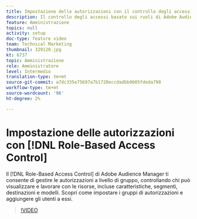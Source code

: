```yaml
---
title: Impostazione delle autorizzazioni con il controllo degli accessi basato sul ruolo
description: Il controllo degli accessi basato sui ruoli di Adobe Audience Manager consente di gestire le autorizzazioni a livello di gruppo, controllando chi può visualizzare e lavorare con le risorse, incluse caratteristiche, segmenti, destinazioni e modelli. Scopri come impostare i gruppi di autorizzazioni e aggiungere gli utenti a essi.
feature: Amministrazione
topics: null
activity: setup
doc-type: feature video
team: Technical Marketing
thumbnail: 329120.jpg
kt: 6737
topic: Amministrazione
role: Amministratore
level: Intermedio
translation-type: tm+mt
source-git-commit: a7dc335e75697a7b1720eccdadbb9605fdeda798
workflow-type: tm+mt
source-wordcount: '96'
ht-degree: 2%

---
```



# Impostazione delle autorizzazioni con [!DNL Role-Based Access Control]

Il [!DNL Role-Based Access Control] di Adobe Audience Manager ti consente di gestire le autorizzazioni a livello di gruppo, controllando chi può visualizzare e lavorare con le risorse, incluse caratteristiche, segmenti, destinazioni e modelli. Scopri come impostare i gruppi di autorizzazioni e aggiungere gli utenti a essi.

>[!VIDEO](https://video.tv.adobe.com/v/329120/?quality=12&learn=on)
